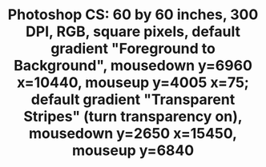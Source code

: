 ---
inv_num: 2012-092
add_credit:
url: 2012-092-photoshop-cs
title: 'Photoshop CS: 60 by 60 inches, 300 DPI, RGB, square pixels, default gradient
  "Foreground to Background", mousedown y=6960 x=10440, mouseup y=4005 x=75; default
  gradient "Transparent Stripes" (turn transparency on), mousedown y=2650 x=15450,
  mouseup y=6840'
year: '2012'
display_year: '2012'
medium: Chromogenic print
dims: 60 x 60
pitch: A ​"Double Click" photoshop. Part of my new series. LOL. :)
ps: "​Decided to up the amount of clicks it takes to make my Photoshop paintings /
  photos / whatever they r. :)"
live_url:
youtube:
related_code:
subheading:
download:
commission:
related:
layout: things-i-made
---